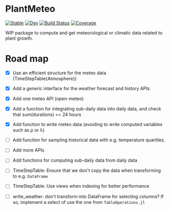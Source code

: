 # PlantMeteo

[![Stable](https://img.shields.io/badge/docs-stable-blue.svg)](https://PalmStudio.github.io/PlantMeteo.jl/stable)
[![Dev](https://img.shields.io/badge/docs-dev-blue.svg)](https://PalmStudio.github.io/PlantMeteo.jl/dev)
[![Build Status](https://github.com/PalmStudio/PlantMeteo.jl/actions/workflows/CI.yml/badge.svg?branch=main)](https://github.com/PalmStudio/PlantMeteo.jl/actions/workflows/CI.yml?query=branch%3Amain)
[![Coverage](https://codecov.io/gh/PalmStudio/PlantMeteo.jl/branch/main/graph/badge.svg)](https://codecov.io/gh/VEZY/PlantMeteo.jl)

WIP package to compute and get meteorological or climatic data related to plant growth.

# Road map

- [x] Use an efficient structure for the meteo data (TimeStepTable{Atmosphere})
- [x] Add a generic interface for the weather forecast and history APIs
- [x] Add one meteo API (open-meteo)
- [x] Add a function for integrating sub-daily data into daily data, and check that sum(durations) == 24 hours
- [x] Add function to write meteo data (avoiding to write computed variables such as ρ or λ)
- [ ] Add function for sampling historical data with e.g. temperature quartiles.
- [ ] Add more APIs
- [ ] Add functions for computing sub-daily data from daily data 
- [ ] TimeStepTable: Ensure that we don't copy the data when transforming to e.g. `DataFrame`
- [ ] TimeStepTable: Use views when indexing for better performance
- [ ] write_weather: don't transform into DataFrame for selecting columns? If so, implement a select of use the one from `TableOperations.jl`
  